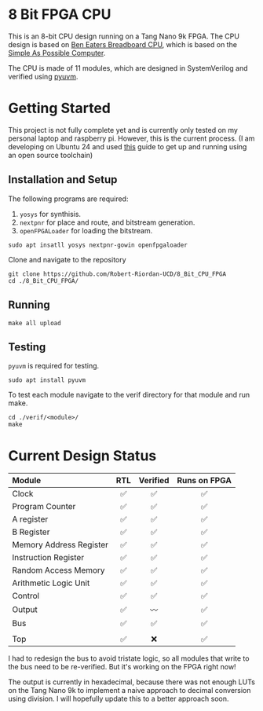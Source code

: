 # 8 Bit FPGA CPU

This is an 8-bit CPU design running on a Tang Nano 9k FPGA. The CPU design is based on [Ben Eaters Breadboard CPU](https://eater.net/8bit), which is based on the [Simple As Possible Computer](https://en.wikipedia.org/wiki/Simple-As-Possible_computer).

The CPU is made of 11 modules, which are designed in SystemVerilog and verified using [pyuvm](https://github.com/pyuvm/pyuvm).

# Getting Started

This project is not fully complete yet and is currently only tested on my personal laptop and raspberry pi. However, this is the current process. (I am developing on Ubuntu 24 and used [this](https://www.geeklan.co.uk/?p=2919) guide to get up and running using an open source toolchain)

## Installation and Setup

The following programs are required:
1. ```yosys``` for synthisis.
2. ```nextpnr``` for place and route, and bitstream generation.
3. ```openFPGALoader``` for loading the bitstream.

```sudo apt insatll yosys nextpnr-gowin openfpgaloader```

Clone and navigate to the repository

```
git clone https://github.com/Robert-Riordan-UCD/8_Bit_CPU_FPGA
cd ./8_Bit_CPU_FPGA/
```

## Running

```make all upload```

## Testing

```pyuvm``` is required for testing.

```sudo apt install pyuvm```

To test each module navigate to the verif directory for that module and run make.

```
cd ./verif/<module>/
make
```

# Current Design Status

| Module                  | RTL | Verified | Runs on FPGA |
| :---------------------- | :-: | :-: | :-: |
| Clock                   |✅|✅|✅|
| Program Counter         |✅|✅|✅|
| A register              |✅|✅|✅|
| B Register              |✅|✅|✅|
| Memory Address Register |✅|✅|✅|
| Instruction Register    |✅|✅|✅|
| Random Access Memory    |✅|✅|✅|
| Arithmetic Logic Unit   |✅|✅|✅|
| Control                 |✅|✅|✅|
| Output                  |✅|〰️|✅|
| Bus                     |✅|✅|✅|
||||
| Top                     |✅|❌|✅|

I had to redesign the bus to avoid tristate logic, so all modules that write to the bus need to be re-verified. But it's working on the FPGA right now!

The output is currently in hexadecimal, because there was not enough LUTs on the Tang Nano 9k to implement a naive approach to decimal conversion using division. I will hopefully update this to a better approach soon.
